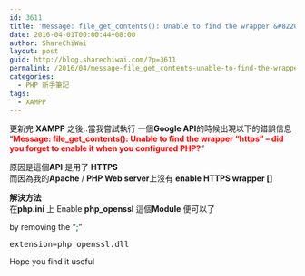 ```yaml
---
id: 3611
title: 'Message: file_get_contents(): Unable to find the wrapper &#8220;https&#8221; &#8211; did you forget to enable it when you configured PHP?'
date: 2016-04-01T00:00:44+08:00
author: ShareChiWai
layout: post
guid: http://blog.sharechiwai.com/?p=3611
permalink: /2016/04/message-file_get_contents-unable-to-find-the-wrapper-https-did-you-forget-to-enable-it-when-you-configured-php/
categories:
  - PHP 新手筆記
tags:
  - XAMPP
---
```

更新完 **XAMPP** 之後..當我嘗試執行 一個**Google API**的時候出現以下的錯誤信息  
&#8220;<span style="color: #ff0000;"><strong>Message: file_get_contents(): Unable to find the wrapper &#8220;https&#8221; &#8211; did you forget to enable it when you configured PHP?</strong></span>&#8221;

原因是這個**API** 是用了 **HTTPS**  
而因為我的**Apache** / **PHP Web server**上沒有 **enable HTTPS wrapper []**

**解決方法**  
在**php.ini** 上 Enable **php_openssl** 這個**Module** 便可以了

by removing the &#8220;<span style="color: #339966;"><strong>;</strong></span>&#8221;

<pre>extension=php_openssl.dll
</pre>

Hope you find it useful